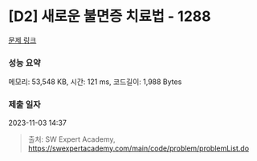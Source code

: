 # [D2] 새로운 불면증 치료법 - 1288 

[문제 링크](https://swexpertacademy.com/main/code/problem/problemDetail.do?contestProbId=AV18_yw6I9MCFAZN) 

### 성능 요약

메모리: 53,548 KB, 시간: 121 ms, 코드길이: 1,988 Bytes

### 제출 일자

2023-11-03 14:37



> 출처: SW Expert Academy, https://swexpertacademy.com/main/code/problem/problemList.do
